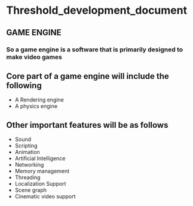 # Threshold_development_document 

## GAME ENGINE 

### So a game engine is a software that is primarily designed to make video games

## Core part of a game engine will include the following ##

* A Rendering engine
* A physics engine

## Other important features will be as follows

* Sound
* Scripting
* Animation
* Artificial Intelligence
* Networking
* Memory management
* Threading
* Localization Support
* Scene graph
* Cinematic video support
